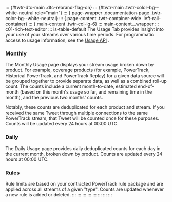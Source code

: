 ::: {#twtr-dtc-main .dtc-rebrand-flag-on}
::: {#twtr-main .twtr-color-bg--white-neutral role="main"}
::: {.page-wrapper .documentation-page .twtr-color-bg--white-neutral}
::: {.page-content .twtr-container-wide .left-rail-container}
::: {.main-content .twtr-col-lg-6}
::: main-content__wrapper
::: c01-rich-text-editor
::: is-table-default
The Usage Tab provides insight into your use of your streams over
various time periods. For programmatic access to usage information, see
the [Usage API](/en/docs/twitter-api/enterprise/usage-api/overview.html)
.

### Monthly

The Monthly Usage page displays your stream usage broken down by
product. For example, coverage products (for example, PowerTrack,
Historical PowerTrack, and PowerTrack Replay) for a given data source
will be grouped together to provide separate data, as well as a combined
roll-up count. The counts include a current month-to-date, estimated
end-of-month (based on this month's usage so far, and remaining time in
the month), and the previous two months' counts.

Notably, these counts are deduplicated for each product and stream. If
you received the same Tweet through multiple connections to the same
PowerTrack stream, that Tweet will be counted once for these purposes.
Counts will be updated every 24 hours at 00:00 UTC.

### Daily

The Daily Usage page provides daily deduplicated counts for each day in
the current month, broken down by product. Counts are updated every 24
hours at 00:00 UTC.

### Rules

Rule limits are based on your contracted PowerTrack rule package and are
applied across all streams of a given \"type\". Counts are updated
whenever a new rule is added or deleted.
:::
:::
:::
:::
:::
:::
:::
:::

